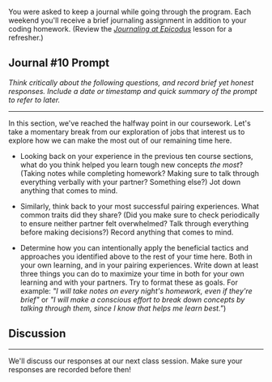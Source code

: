 You were asked to keep a journal while going through the program. Each weekend you'll receive a brief journaling assignment in addition to your coding homework. (Review the _[Journaling at Epicodus](/introduction-to-programming/git-html-and-css-part-2/homework-journaling-at-epicodus)_ lesson for a refresher.)

## Journal #10 Prompt

_Think critically about the following questions, and record brief yet honest responses. Include a date or timestamp and quick summary of the prompt to refer to later._

---

In this section, we've reached the halfway point in our coursework. Let's take a momentary break from our exploration of jobs that interest us to explore how we can make the most out of our remaining time here.

* Looking back on your experience in the previous ten course sections, what do you think helped you learn tough new concepts _the most_? (Taking notes while completing homework? Making sure to talk through everything verbally with your partner? Something else?) Jot down anything that comes to mind.

* Similarly, think back to your most successful pairing experiences. What common traits did they share? (Did you make sure to check periodically to ensure neither partner felt overwhelmed? Talk through everything before making decisions?) Record anything that comes to mind.

* Determine how you can intentionally apply the beneficial tactics and approaches you identified above to the rest of your time here. Both in your own learning, and in your pairing experiences. Write down at least three things you can do to maximize your time in both for your own learning and with your partners. Try to format these as goals. For example: _"I will take notes on every night's homework, even if they're brief"_ or _"I will make a conscious effort to break down concepts by talking through them, since I know that helps me learn best."_)

## Discussion
---

We'll discuss our responses at our next class session. Make sure your responses are recorded before then!
